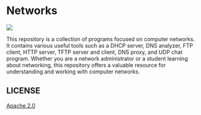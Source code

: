 # Networks
![](https://img.shields.io/badge/c99-004283?style=for-the-badge&logo=c&logoColor=white&labelColor=101010)

This repository is a collection of programs focused on computer networks. It contains various useful tools such as a DHCP server, DNS analyzer, FTP client, HTTP server, TFTP server and client, DNS proxy, and UDP chat program. Whether you are a network administrator or a student learning about networking, this repository offers a valuable resource for understanding and working with computer networks.

## LICENSE
[Apache 2.0](LICENSE "LICENSE")
